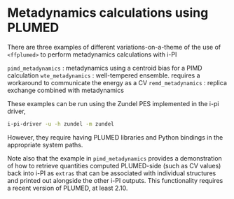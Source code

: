 Metadynamics calculations using PLUMED
======================================

There are three examples of different variations-on-a-theme of the use of `<ffplumed>`
to perform metadynamics calculations with i-PI

`pimd_metadynamics` : metadynamics using a centroid bias for a PIMD calculation
`wte_metadynamics`  : well-tempered ensemble. requires a workaround to communicate the energy as a CV
`remd_metadynamics` : replica exchange combined with metadynamics

These examples can be run using the Zundel PES implemented in the i-pi driver,

```bash
i-pi-driver -u -h zundel -m zundel
```

However, they require having PLUMED libraries and Python bindings in the appropriate system paths.

Note also that the example in `pimd_metadynamics` provides a demonstration of how to retrieve quantities
computed PLUMED-side (such as CV values) back into i-PI as `extras` that can be associated with 
individual structures and printed out alongside the other i-PI outputs. This functionality requires
a recent version of PLUMED, at least 2.10.
